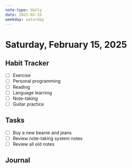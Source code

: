 ```yaml
---
note-type: daily
date: 2025-02-15
weekday: saturday
---
```


# Saturday, February 15, 2025

## Habit Tracker

- [ ] Exercise
- [ ] Personal programming
- [ ] Reading
- [ ] Language learning
- [ ] Note-taking
- [ ] Guitar practice

## Tasks

- [ ] Buy a new beanie and jeans
- [ ] Review note-taking system notes
- [ ] Review all old notes

## Journal

